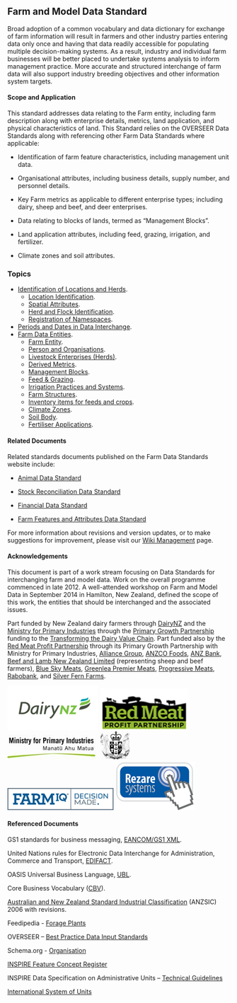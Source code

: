 ## Farm and Model Data Standard

Broad adoption of a common vocabulary and data dictionary for exchange of farm information will result in farmers and other industry parties entering data only once and having that data readily accessible for populating multiple decision-making systems. As a result, industry and individual farm businesses will be better placed to undertake systems analysis to inform management practice. More accurate and structured interchange of farm data will also support industry breeding objectives and other information system targets.

#### Scope and Application
This standard addresses data relating to the Farm entity, including farm description along with enterprise details, metrics, land application, and physical characteristics of land. This Standard relies on the OVERSEER Data Standards along with referencing other Farm Data Standards where applicable:

* Identification of farm feature characteristics, including management unit data.

* Organisational attributes, including business details, supply number, and personnel details. 

* Key Farm metrics as applicable to different enterprise types; including dairy, sheep and beef, and deer enterprises.

* Data relating to blocks of lands, termed as “Management Blocks”.

* Land application attributes, including feed, grazing, irrigation, and fertilizer.

* Climate zones and soil attributes.

### Topics

* [Identification of Locations and Herds](docs/FMDS_Identification-of-Locations-and-Herds.md).
  * [Location Identification](docs/FMDS_Identification-of-Locations-and-Herds.md#Location-Identification).
  * [Spatial Attributes](docs/FMDS_Identification-of-Locations-and-Herds.md#Spatial-Attributes).
  * [Herd and Flock Identification](docs/FMDS_Identification-of-Locations-and-Herds.md#Herd-and-Flock-Identification).
  * [Registration of Namespaces](docs/FMDS_Identification-of-Locations-and-Herds.md#).
* [Periods and Dates in Data Interchange](docs/FMDS_Periods-and-Dates-in-Data-Interchange.md).
* [Farm Data Entities](docs/FMDS_Farm-Data-Entities.md).
  * [Farm Entity](docs/FMDS_Farm-Data-Entities_Farm-Entity.md).
  * [Person and Organisations](docs/FMDS_Farm-Data-Entities_Person-and-Organisations.md).
  * [Livestock Enterprises (Herds)](docs/FMDS_Farm-Data-Entities_Livestock-Enterprises-(Herds).md).
  * [Derived Metrics](docs/FMDS_Farm-Data-Entities_Derived-Metrics.md).
  * [Management Blocks](docs/FMDS_Farm-Data-Entities_Management-Blocks.md).
  * [Feed & Grazing](docs/FMDS_Farm-Data-Entities_Feed-&-Grazing.md).
  * [Irrigation Practices and Systems](docs/FMDS_Farm-Data-Entities_Irrigation-Practices-and-Systems.md).
  * [Farm Structures](docs/FMDS_Farm-Data-Entities_Farm-Structures.md).
  * [Inventory items for feeds and crops](docs/FMDS_Farm-Data-Entities.md#Inventory-items-for-feeds-and-crops).
  * [Climate Zones](docs/FMDS_Farm-Data-Entities.md#Climate-Zones).
  * [Soil Body](docs/FMDS_Farm-Data-Entities_Soil-Body.md).
  * [Fertiliser Applications](docs/FMDS_Farm-Data-Entities.md#Fertiliser-Applications).

#### Related Documents

Related standards documents published on the Farm Data Standards website include:

* [Animal Data Standard](docs/ADS_portal.md)

* [Stock Reconciliation Data Standard](docs/SRDS_portal.md)

* [Financial Data Standard](docs/FDS_portal.md)

* [Farm Features and Attributes Data Standard](docs/FFADS_portal.md)

For more information about revisions and version updates, or to make suggestions for improvement, please visit our [Wiki Management](docs/FMDS_Wiki-Management.md) page.

#### Acknowledgements

This document is part of a work stream focusing on Data Standards for interchanging farm and model data. Work on the overall programme commenced in late 2012.  A well-attended workshop on Farm and Model Data in September 2014 in Hamilton, New Zealand, defined the scope of this work, the entities that should be interchanged and the associated issues.

Part funded by New Zealand dairy farmers through [DairyNZ](https://www.dairynz.co.nz/) and the [Ministry for Primary Industries](https://www.mpi.govt.nz/) through the [Primary Growth Partnership](https://www.mpi.govt.nz/funding-and-programmes/sustainable-food-and-fibre-futures/primary-growth-partnership/) funding to the [Transforming the Dairy Value Chain](https://www.mpi.govt.nz/funding-and-programmes/sustainable-food-and-fibre-futures/primary-growth-partnership/completed-pgp-programmes/transforming-the-dairy-value-chain/). Part funded also by the [Red Meat Profit Partnership](https://www.rmpp.co.nz/) through its Primary Growth Partnership with Ministry for Primary Industries, [Alliance Group](https://www.alliance.co.nz/), [ANZCO Foods](https://anzcofoods.com/), [ANZ Bank](https://www.anz.com/), [Beef and Lamb New Zealand Limited](https://beeflambnz.com/) (representing sheep and beef farmers), [Blue Sky Meats](https://bluesky.co.nz/), [Greenlea Premier Meats](https://www.greenlea.co.nz/), [Progressive Meats](https://www.progressivemeats.co.nz/), [Rabobank](https://www.rabobank.com/), and [Silver Fern Farms](https://www.silverfernfarms.com/). 

![DairyNZLogo](https://github.com/Datalinker-Org/Farm-Data-Standards/blob/master/Images/DairyNZ_205x100.png)
![RMPPLogo](https://github.com/Datalinker-Org/Farm-Data-Standards/blob/master/Images/RMPP_1_75.png)
![MPILogo](https://github.com/Datalinker-Org/Farm-Data-Standards/blob/master/Images/MPI.png)
![FARMIQLogo](https://github.com/Datalinker-Org/Farm-Data-Standards/blob/master/Images/FarmIQ_240x50.png)
![RezareSystemsLogo](https://github.com/Datalinker-Org/Farm-Data-Standards/blob/master/Images/RezareSystems_180x110.png)

#### Referenced Documents

GS1 standards for business messaging, [EANCOM/GS1 XML](http://www.gs1.org/gsmp/kc/ecom/eancom_overview).

United Nations rules for Electronic Data Interchange for Administration, Commerce and Transport, [EDIFACT](http://www.unece.org/cefact/edifact/welcome.html).

OASIS Universal Business Language, [UBL](http://docs.oasis-open.org/ubl/os-UBL-2.1/UBL-2.1.html).

Core Business Vocabulary ([CBV](http://www.gs1.org/gsmp/kc/epcglobal/cbv)).

[Australian and New Zealand Standard Industrial Classification](http://www.abs.gov.au/AUSSTATS/abs@.nsf/DetailsPage/1292.02006%20(Revision%202.0)?OpenDocument) (ANZSIC) 2006 with revisions.

Feedipedia - [Forage Plants](http://www.overseer.org.nz/files/download/119b106220ef304)

OVERSEER – [Best Practice Data Input Standards](https://www.waikatoregion.govt.nz/assets/WRC/Council/Policy-and-Plans/HR/ReadProposedPlan/Overseer.pdf)

Schema.org - [Organisation](http://schema.org/Organization)

[INSPIRE Feature Concept Register](http://inspire.ec.europa.eu/featureconcept)

INSPIRE Data Specification on Administrative Units – [Technical Guidelines](https://inspire.ec.europa.eu/id/document/tg/au)

[International System of Units](https://en.wikipedia.org/wiki/International_System_of_Units)
